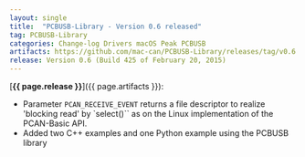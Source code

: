 ```yaml
---
layout: single
title:  "PCBUSB-Library - Version 0.6 released"
tag: PCBUSB-Library
categories: Change-log Drivers macOS Peak PCBUSB
artifacts: https://github.com/mac-can/PCBUSB-Library/releases/tag/v0.6
release: Version 0.6 (Build 425 of February 20, 2015)
---
```

[**{{ page.release }}**]({{ page.artifacts }}):

- Parameter `PCAN_RECEIVE_EVENT` returns a file descriptor to realize 'blocking read' by `select()`` as on the Linux implementation of the PCAN-Basic API.
- Added two C++ examples and one Python example using the PCBUSB library
